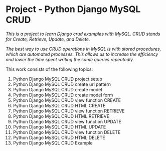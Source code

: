 # Project - Python Django MySQL CRUD
*This is a project to learn Django crud examples with MySQL. CRUD stands for Create, Retrieve, Update, and Delete.*
 
*The best way to use CRUD operations in MySQL is with stored procedures, which are automated processes. This allows us to increase the efficiency and lower the time spent writing the same queries repeatedly.*

This work consists of the following topics:

1. Python Django MySQL CRUD project setup
2. Python Django MySQL CRUD create url pattern
3. Python Django MySQL CRUD create model
4. Python Django MySQL CRUD create model form
5. Python Django MySQL CRUD view function CREATE
6. Python Django MySQL CRUD HTML CREATE
7. Python Django MySQL CRUD view function RETRIEVE
8. Python Django MySQL CRUD HTML RETRIEVE
9. Python Django MySQL CRUD view function UPDATE
10. Python Django MySQL CRUD HTML UPDATE
11. Python Django MySQL CRUD view function DELETE
12. Python Django MySQL CRUD HTML DELETE
13. Python Django MySQL CRUD Example
